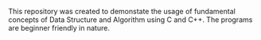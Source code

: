 This repository was created to demonstate the usage of fundamental concepts of Data Structure and Algorithm using C and C++.
The programs are beginner friendly in nature.
